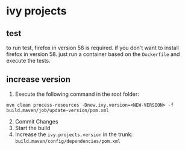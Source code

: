 # ivy projects

## test

to run test, firefox in version 58 is required. if you don't want to install firefox in version 58. just run a container based on the `Dockerfile` and execute the tests.

## increase version
1. Execute the following command in the root folder:

```
mvn clean process-resources -Dnew.ivy.version=<NEW-VERSION> -f build.maven/job/update-version/pom.xml
```
2. Commit Changes
3. Start the build
4. Increase the `ivy.projects.version` in the trunk: `build.maven/config/dependencies/pom.xml`
